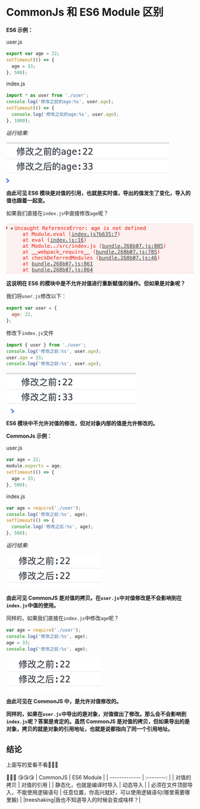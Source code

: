 # CommonJs 和 ES6 Module 区别

**ES6 示例：**

user.js

```js
export var age = 22;
setTimeout(() => {
  age = 33;
}, 500);
```

index.js

```js
import * as user from './user';
console.log('修改之前的age:%s', user.age);
setTimeout(() => {
  console.log('修改之后的age:%s', user.age);
}, 1000);
```

_运行结果:_

!['运行结果'](/image/0612_01.png)

**由此可见 ES6 模块是对值的引用，也就是实时值，导出的值发生了变化，导入的值也跟着一起变。**

如果我们直接在`index.js`中直接修改`age`呢？

!['运行结果'](/image/0612_03.png)
**这说明在 ES6 的模块中是不允许对值进行重新赋值的操作。但如果是对象呢？**

我们将`user.js`修改以下：

```js
export var user = {
  age: 22,
};
```

修改下`index.js`文件

```js
import { user } from './user';
console.log('修改之前:%s', user.age);
user.age = 33;
console.log('修改之前:%s', user.age);
```

!['运行结果'](/image/0612_04.png)

**ES6 模块中不允许对值的修改，但对对象内部的值是允许修改的。**

**CommonJs 示例：**

user.js

```js
var age = 22;
module.exports = age;
setTimeout(() => {
  age = 33;
}, 500);
```

index.js

```js
var age = require('./user');
console.log('修改之前:%s', age);
setTimeout(() => {
  console.log('修改之后:%s', age);
}, 500);
```

_运行结果:_

!['运行结果'](/image/0612_02.png)

**由此可见 CommonJS 是对值的拷贝。在`user.js`中对值修改是不会影响到在`index.js`中值的使用。**

同样的，如果我们直接在`index.js`中修改`age`呢？

```js
var age = require('./user');
console.log('修改之前:%s', age);
age = 33;
console.log('修改之前:%s', age);
```

!['运行结果'](/image/0612_02.png)

**由此可见在 CommonJS 中，是允许对值修改的。**

**同样的，如果在`user.js`中导出的是对象，对值做出了修改。那么会不会影响到`index.js`呢？答案是肯定的。虽然 CommonJS 是对值的拷贝，但如果导出的是对象，拷贝的就是对象的引用地址，也就是说都指向了同一个引用地址。**

## 结论

上面写的爱看不看:dog::dog::dog:

:tada::tada::tada: :kissing_heart::kissing_heart::kissing_heart:
| CommonJS | ES6 Module |
| ------------- | :--------: |
| 对值的拷贝 | 对值的引用 |
| 静态化，也就是编译时导入 | 动态导入 |
| 必须在文件顶部导入，不能使用逻辑语句 | 任意位置，你高兴就好，可以使用逻辑语句(哪里需要哪里搬) |
|treeshaking|我也不知道导入的时候会变成啥样？|
